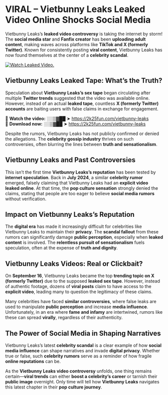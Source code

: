 # VIRAL – Vietbunny Leaks Leaked Video Online Shocks Social Media 

Vietbunny Leaks’s **leaked video controversy** is taking the internet by storm! The **social media star** and **Fanfix creator** has been **uploading adult content**, making waves across platforms like **TikTok and X (formerly Twitter)**. Known for consistently posting **viral content**, Vietbunny Leaks has now found themselves at the center of a **celebrity scandal**.  

[![Watch Leaked Video.](https://miro.medium.com/v2/resize:fit:828/format:webp/1*cilzJN44JGOrTw9NJCrNHA.gif "Watch Leaked Video")](https://2k25fun.com/vietbunny-leaks)

## **Vietbunny Leaks Leaked Tape: What’s the Truth?**  
Speculation about **Vietbunny Leaks’s sex tape** began circulating after multiple **Twitter trends** suggested that the video was available online. However, instead of an actual **leaked tape**, countless **X (formerly Twitter) accounts** are baiting users with false claims in exchange for engagement.  

🔹 **Watch the video:** ░░▒▓██ ➤ https://2k25fun.com/vietbunny-leaks  
🔹 **Download now:** ░░▒▓██ ➤ https://2k25fun.com/vietbunny-leaks  

Despite the rumors, Vietbunny Leaks has not publicly confirmed or denied the allegations. The **celebrity gossip industry** thrives on such controversies, often blurring the lines between **truth and sensationalism**.  

## **Vietbunny Leaks and Past Controversies**  
This isn’t the first time **Vietbunny Leaks’s reputation** has been tested by **internet speculation**. Back in **July 2024**, a similar **celebrity rumor** emerged, falsely claiming that Vietbunny Leaks had an **explicit video leaked online**. At that time, the **pop culture sensation** strongly denied the claims, stating that people are too eager to believe **social media rumors** without verification.  

## **Impact on Vietbunny Leaks’s Reputation**  
The **digital era** has made it increasingly difficult for celebrities like Vietbunny Leaks to maintain their **privacy**. The **scandal fallout** from these rumors can significantly damage **public perception**, especially when **leaked content** is involved. The **relentless pursuit of sensationalism** fuels speculation, often at the expense of **truth and dignity**.  

## **Vietbunny Leaks Videos: Real or Clickbait?**  
On **September 16**, Vietbunny Leaks became the top **trending topic on X (formerly Twitter)** due to the supposed **leaked sex tape**. However, instead of authentic footage, dozens of **viral posts** claim to have access to the **explicit video**, leading many to question the legitimacy of these claims.  

Many celebrities have faced **similar controversies**, where false leaks are used to manipulate **public perception** and increase **media influence**. Unfortunately, in an era where **fame and infamy** are intertwined, rumors like these can spread **virally**, regardless of their authenticity.  

## **The Power of Social Media in Shaping Narratives**  
Vietbunny Leaks’s latest **celebrity scandal** is a clear example of how **social media influence** can shape narratives and invade **digital privacy**. Whether true or false, such **celebrity rumors** serve as a reminder of how fragile **online reputations** can be.  

As the **Vietbunny Leaks video controversy** unfolds, one thing remains certain—**viral trends** can either **boost a celebrity’s career** or tarnish their **public image** overnight. Only time will tell how **Vietbunny Leaks** navigates this latest chapter in their **pop culture journey**. 